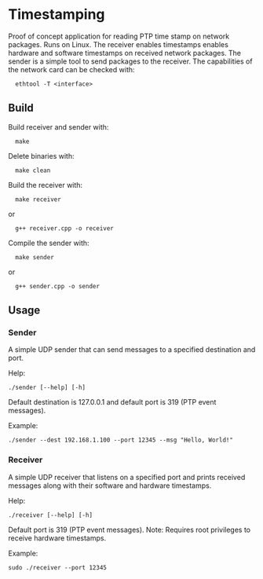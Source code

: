 # Timestamping

Proof of concept application for reading PTP time stamp on network packages. Runs on Linux.
The receiver enables timestamps enables hardware and software timestamps on received network packages. The sender is a simple tool to send packages to the receiver.
The capabilities of the network card can be checked with:

```console
  ethtool -T <interface>
```

## Build

Build receiver and sender with:

```console
  make
```

Delete binaries with:

```console
  make clean
```

Build the receiver with:

```console
  make receiver
```

or

```console
  g++ receiver.cpp -o receiver
```

Compile the sender with:

```console
  make sender
```

or

```console
  g++ sender.cpp -o sender
```

## Usage

### Sender

A simple UDP sender that can send messages to a specified destination and port.

Help:

```console
./sender [--help] [-h]
```

Default destination is 127.0.0.1 and default port is 319 (PTP event messages).

Example:

```console
./sender --dest 192.168.1.100 --port 12345 --msg "Hello, World!"
```

### Receiver

A simple UDP receiver that listens on a specified port and prints received messages along with their software and hardware timestamps.

Help:

```console
./receiver [--help] [-h]
```

Default port is 319 (PTP event messages).
Note: Requires root privileges to receive hardware timestamps.


Example:

```console
sudo ./receiver --port 12345
```
